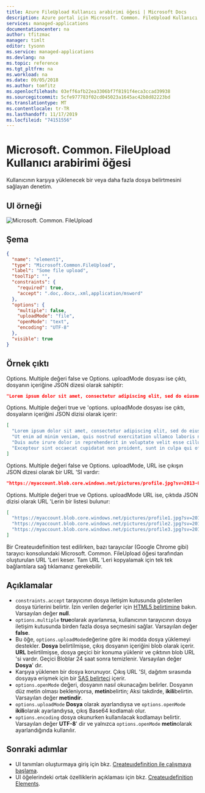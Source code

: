 ```yaml
---
title: Azure FileUpload Kullanıcı arabirimi öğesi | Microsoft Docs
description: Azure portal için Microsoft. Common. FileUpload Kullanıcı arabirimi öğesini açıklar. Kullanıcıların yönetilen bir uygulamayı dağıttığı sırada dosyaları karşıya yüklemesi gereksinimini sağlar.
services: managed-applications
documentationcenter: na
author: tfitzmac
manager: timlt
editor: tysonn
ms.service: managed-applications
ms.devlang: na
ms.topic: reference
ms.tgt_pltfrm: na
ms.workload: na
ms.date: 09/05/2018
ms.author: tomfitz
ms.openlocfilehash: 03eff6afb22ea3306bf7f8191f4eca3ccad39938
ms.sourcegitcommit: 5cfe977783f02cd045023a1645ac42b8d82223bd
ms.translationtype: MT
ms.contentlocale: tr-TR
ms.lasthandoff: 11/17/2019
ms.locfileid: "74151556"
---
```

# <a name="microsoftcommonfileupload-ui-element"></a>Microsoft. Common. FileUpload Kullanıcı arabirimi öğesi

Kullanıcının karşıya yüklenecek bir veya daha fazla dosya belirtmesini sağlayan denetim.

## <a name="ui-sample"></a>UI örneği

![Microsoft. Common. FileUpload](./media/managed-application-elements/microsoft.common.fileupload.png)

## <a name="schema"></a>Şema

```json
{
  "name": "element1",
  "type": "Microsoft.Common.FileUpload",
  "label": "Some file upload",
  "toolTip": "",
  "constraints": {
    "required": true,
    "accept": ".doc,.docx,.xml,application/msword"
  },
  "options": {
    "multiple": false,
    "uploadMode": "file",
    "openMode": "text",
    "encoding": "UTF-8"
  },
  "visible": true
}
```

## <a name="sample-output"></a>Örnek çıktı

Options. Multiple değeri false ve Options. uploadMode dosyası ise çıktı, dosyanın içeriğine JSON dizesi olarak sahiptir:

```json
"Lorem ipsum dolor sit amet, consectetur adipiscing elit, sed do eiusmod tempor incididunt ut labore et dolore magna aliqua."
```

Options. Multiple değeri true ve 'options. uploadMode dosyası ise çıktı, dosyaların içeriğini JSON dizisi olarak içerir:

```json
[
  "Lorem ipsum dolor sit amet, consectetur adipiscing elit, sed do eiusmod tempor incididunt ut labore et dolore magna aliqua.",
  "Ut enim ad minim veniam, quis nostrud exercitation ullamco laboris nisi ut aliquip ex ea commodo consequat.",
  "Duis aute irure dolor in reprehenderit in voluptate velit esse cillum dolore eu fugiat nulla pariatur.",
  "Excepteur sint occaecat cupidatat non proident, sunt in culpa qui officia deserunt mollit anim id est laborum."
]
```

Options. Multiple değeri false ve Options. uploadMode, URL ise çıkışın JSON dizesi olarak bir URL 'SI vardır:

```json
"https://myaccount.blob.core.windows.net/pictures/profile.jpg?sv=2013-08-15&st=2013-08-16&se=2013-08-17&sr=c&sp=r&rscd=file;%20attachment&rsct=binary &sig=YWJjZGVmZw%3d%3d&sig=a39%2BYozJhGp6miujGymjRpN8tsrQfLo9Z3i8IRyIpnQ%3d"
```

Options. Multiple değeri true ve Options. uploadMode URL ise, çıktıda JSON dizisi olarak URL 'Lerin bir listesi bulunur:
```json
[
  "https://myaccount.blob.core.windows.net/pictures/profile1.jpg?sv=2013-08-15&st=2013-08-16&se=2013-08-17&sr=c&sp=r&rscd=file;%20attachment&rsct=binary &sig=YWJjZGVmZw%3d%3d&sig=a39%2BYozJhGp6miujGymjRpN8tsrQfLo9Z3i8IRyIpnQ%3d",
  "https://myaccount.blob.core.windows.net/pictures/profile2.jpg?sv=2013-08-15&st=2013-08-16&se=2013-08-17&sr=c&sp=r&rscd=file;%20attachment&rsct=binary &sig=YWJjZGVmZw%3d%3d&sig=a39%2BYozJhGp6miujGymjRpN8tsrQfLo9Z3i8IRyIpnQ%3d",
  "https://myaccount.blob.core.windows.net/pictures/profile3.jpg?sv=2013-08-15&st=2013-08-16&se=2013-08-17&sr=c&sp=r&rscd=file;%20attachment&rsct=binary &sig=YWJjZGVmZw%3d%3d&sig=a39%2BYozJhGp6miujGymjRpN8tsrQfLo9Z3i8IRyIpnQ%3d"
]
```

Bir Createuıdefinition test edilirken, bazı tarayıcılar (Google Chrome gibi) tarayıcı konsolundaki Microsoft. Common. FileUpload öğesi tarafından oluşturulan URL 'Leri keser. Tam URL 'Leri kopyalamak için tek tek bağlantılara sağ tıklamanız gerekebilir.

## <a name="remarks"></a>Açıklamalar

- `constraints.accept` tarayıcının dosya iletişim kutusunda gösterilen dosya türlerini belirtir. İzin verilen değerler için [HTML5 belirtimine](https://html.spec.whatwg.org/multipage/input.html#attr-input-accept) bakın. Varsayılan değer **null**.
- `options.multiple` **true**olarak ayarlanırsa, kullanıcının tarayıcının dosya iletişim kutusunda birden fazla dosya seçmesini sağlar. Varsayılan değer **false**.
- Bu öğe, `options.uploadMode`değerine göre iki modda dosya yüklemeyi destekler. **Dosya** belirtilmişse, çıkış dosyanın içeriğini blob olarak içerir. **URL** belirtilmişse, dosya geçici bir konuma yüklenir ve çıktının blob URL 'si vardır. Geçici Bloblar 24 saat sonra temizlenir. Varsayılan değer **Dosya**' dır.
- Karşıya yüklenen bir dosya korunuyor. Çıkış URL 'SI, dağıtım sırasında dosyaya erişmek için bir [SAS belirteci](../storage/common/storage-dotnet-shared-access-signature-part-1.md?toc=%2fazure%2fstorage%2fblobs%2ftoc.json) içerir.
- `options.openMode` değeri, dosyanın nasıl okunacağını belirler. Dosyanın düz metin olması bekleniyorsa, **metin**belirtin; Aksi takdirde, **ikili**belirtin. Varsayılan değer **metindir**.
- `options.uploadMode` **Dosya** olarak ayarlandıysa ve `options.openMode` **ikili**olarak ayarlandıysa, çıkış Base64 kodlamalı olur.
- `options.encoding` dosya okunurken kullanılacak kodlamayı belirtir. Varsayılan değer **UTF-8**' dir ve yalnızca `options.openMode` **metin**olarak ayarlandığında kullanılır.

## <a name="next-steps"></a>Sonraki adımlar

* UI tanımları oluşturmaya giriş için bkz. [Createuıdefinition ile çalışmaya başlama](create-uidefinition-overview.md).
* UI öğelerindeki ortak özelliklerin açıklaması için bkz. [Createuıdefinition Elements](create-uidefinition-elements.md).
